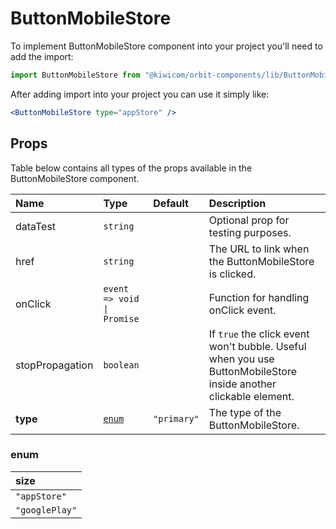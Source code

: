 # ButtonMobileStore

To implement ButtonMobileStore component into your project you'll need to add the import:

```jsx
import ButtonMobileStore from "@kiwicom/orbit-components/lib/ButtonMobileStore";
```

After adding import into your project you can use it simply like:

```jsx
<ButtonMobileStore type="appStore" />
```

## Props

Table below contains all types of the props available in the ButtonMobileStore component.

| Name            | Type                       | Default     | Description                                                                                                     |
| :-------------- | :------------------------- | :---------- | :-------------------------------------------------------------------------------------------------------------- |
| dataTest        | `string`                   |             | Optional prop for testing purposes.                                                                             |
| href            | `string`                   |             | The URL to link when the ButtonMobileStore is clicked.                                                          |
| onClick         | `event => void \| Promise` |             | Function for handling onClick event.                                                                            |
| stopPropagation | `boolean`                  |             | If `true` the click event won't bubble. Useful when you use ButtonMobileStore inside another clickable element. |
| **type**        | [`enum`](#enum)            | `"primary"` | The type of the ButtonMobileStore.                                                                              |

### enum

| size           |
| :------------- |
| `"appStore"`   |
| `"googlePlay"` |
